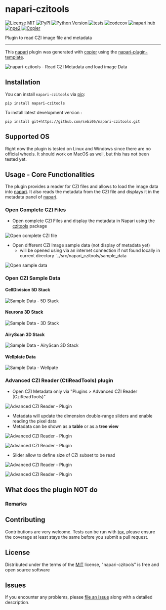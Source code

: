 # napari-czitools

[![License MIT](https://img.shields.io/pypi/l/napari-czitools.svg?color=green)](https://github.com/sebi06/napari-czitools/raw/main/LICENSE)
[![PyPI](https://img.shields.io/pypi/v/napari-czitools.svg?color=green)](https://pypi.org/project/napari-czitools)
[![Python Version](https://img.shields.io/pypi/pyversions/napari-czitools.svg?color=green)](https://python.org)
[![tests](https://github.com/sebi06/napari-czitools/workflows/tests/badge.svg)](https://github.com/sebi06/napari-czitools/actions)
[![codecov](https://codecov.io/gh/sebi06/napari-czitools/branch/main/graph/badge.svg)](https://codecov.io/gh/sebi06/napari-czitools)
[![napari hub](https://img.shields.io/endpoint?url=https://api.napari-hub.org/shields/napari-czitools)](https://napari-hub.org/plugins/napari-czitools)
[![npe2](https://img.shields.io/badge/plugin-npe2-blue?link=https://napari.org/stable/plugins/index.html)](https://napari.org/stable/plugins/index.html)
[![Copier](https://img.shields.io/endpoint?url=https://raw.githubusercontent.com/copier-org/copier/master/img/badge/badge-grayscale-inverted-border-purple.json)](https://github.com/copier-org/copier)

Plugin to read CZI image file and metadata

----------------------------------

This [napari] plugin was generated with [copier] using the [napari-plugin-template].

![napari-czitools - Read CZI Metadata and load image Data](https://github.com/sebi06/napari-czitools/raw/main/readme_images/title_pic.png)

<!--
Don't miss the full getting started guide to set up your new package:
https://github.com/napari/napari-plugin-template#getting-started

and review the napari docs for plugin developers:
https://napari.org/stable/plugins/index.html
-->

## Installation

You can install `napari-czitools` via [pip]:

    pip install napari-czitools

To install latest development version :

    pip install git+https://github.com/sebi06/napari-czitools.git

## Supported OS

Right now the plugin is tested on Linux and Windows since there are no official wheels. It should work on MacOS as well, but this has not been tested yet.


## Usage - Core Functionalities

The plugin provides a reader for CZI files and allows to load the image data into [napari]. It also reads the metadata from the CZI file and displays it in the metadata panel of [napari].

### Open Complete CZI Files

* Open complete CZI Files and display the metadata in Napari using the [czitools] package

![Open complete CZI file](./readme_images/file_open_mdtable_lls7.png)

* Open different CZI Image sample data (not display of metadata yet)
  * will be opened using via an internet connection if not found locally in current directory `../src/napari_czitools/sample_data

![Open sample data](./readme_images/open_sample1.png)

### Open CZI Sample Data

#### CellDivision 5D Stack

![Sample Data - 5D Stack](./readme_images/open_sample_5D.png)

#### Neurons 3D Stack

![Sample Data - 3D Stack](./readme_images/open_sample_3D.png)

#### AiryScan 3D Stack

![Sample Data - AiryScan 3D Stack](./readme_images/open_sample_airyscan.png)

#### Wellplate Data

![Sample Data - Wellpate](./readme_images/open_sample_wellplate.png)

### Advanced CZI Reader (CtiReadTools) plugin

* Open CZI Metadata only via "Plugins > Advanced CZI Reader (CziReadTools)"

![Advanced CZI Reader - Plugin](./readme_images/reader_adv1.png)

* Metadata will update the dimension double-range sliders and enable reading the pixel data
* Metadata can be shown as a **table** or as a **tree view**

![Advanced CZI Reader - Plugin](./readme_images/reader_adv2.png)

![Advanced CZI Reader - Plugin](./readme_images/reader_adv3.png)

* Slider allow to define size of CZI subset to be read

![Advanced CZI Reader - Plugin](./readme_images/load_pixel1.png)

![Advanced CZI Reader - Plugin](./readme_images/load_pixel2.png)

## What does the plugin NOT do

### Remarks

## Contributing

Contributions are very welcome. Tests can be run with [tox], please ensure
the coverage at least stays the same before you submit a pull request.

## License

Distributed under the terms of the [MIT] license,
"napari-czitools" is free and open source software

## Issues

If you encounter any problems, please [file an issue] along with a detailed description.

[napari]: https://github.com/napari/napari
[copier]: https://copier.readthedocs.io/en/stable/
[@napari]: https://github.com/napari
[MIT]: http://opensource.org/licenses/MIT
[BSD-3]: http://opensource.org/licenses/BSD-3-Clause
[GNU GPL v3.0]: http://www.gnu.org/licenses/gpl-3.0.txt
[GNU LGPL v3.0]: http://www.gnu.org/licenses/lgpl-3.0.txt
[Apache Software License 2.0]: http://www.apache.org/licenses/LICENSE-2.0
[Mozilla Public License 2.0]: https://www.mozilla.org/media/MPL/2.0/index.txt
[napari-plugin-template]: https://github.com/napari/napari-plugin-template
[file an issue]: https://github.com/sebi06/napari-czitools/issues
[tox]: https://tox.readthedocs.io/en/latest/
[pip]: https://pypi.org/project/pip/
[PyPI]: https://pypi.org/
[czitools]: https://pypi.org/project/czitools/
